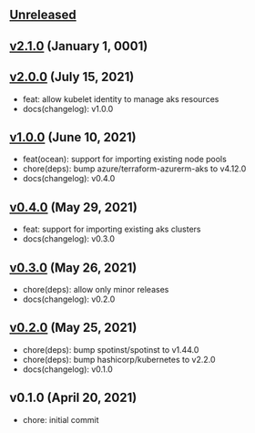 <a name="unreleased"></a>
## [Unreleased]



<a name="v2.1.0"></a>
## [v2.1.0] (January 1, 0001)



<a name="v2.0.0"></a>
## [v2.0.0] (July 15, 2021)

- feat: allow kubelet identity to manage aks resources
- docs(changelog): v1.0.0


<a name="v1.0.0"></a>
## [v1.0.0] (June 10, 2021)

- feat(ocean): support for importing existing node pools
- chore(deps): bump azure/terraform-azurerm-aks to v4.12.0
- docs(changelog): v0.4.0


<a name="v0.4.0"></a>
## [v0.4.0] (May 29, 2021)

- feat: support for importing existing aks clusters
- docs(changelog): v0.3.0


<a name="v0.3.0"></a>
## [v0.3.0] (May 26, 2021)

- chore(deps): allow only minor releases
- docs(changelog): v0.2.0


<a name="v0.2.0"></a>
## [v0.2.0] (May 25, 2021)

- chore(deps): bump spotinst/spotinst to v1.44.0
- chore(deps): bump hashicorp/kubernetes to v2.2.0
- docs(changelog): v0.1.0


<a name="v0.1.0"></a>
## v0.1.0 (April 20, 2021)

- chore: initial commit


[Unreleased]: https://github.com/spotinst/terraform-spotinst-ocean-gke/compare/v2.1.0...HEAD
[v2.1.0]: https://github.com/spotinst/terraform-spotinst-ocean-gke/compare/v2.0.0...v2.1.0
[v2.0.0]: https://github.com/spotinst/terraform-spotinst-ocean-gke/compare/v1.0.0...v2.0.0
[v1.0.0]: https://github.com/spotinst/terraform-spotinst-ocean-gke/compare/v0.4.0...v1.0.0
[v0.4.0]: https://github.com/spotinst/terraform-spotinst-ocean-gke/compare/v0.3.0...v0.4.0
[v0.3.0]: https://github.com/spotinst/terraform-spotinst-ocean-gke/compare/v0.2.0...v0.3.0
[v0.2.0]: https://github.com/spotinst/terraform-spotinst-ocean-gke/compare/v0.1.0...v0.2.0
